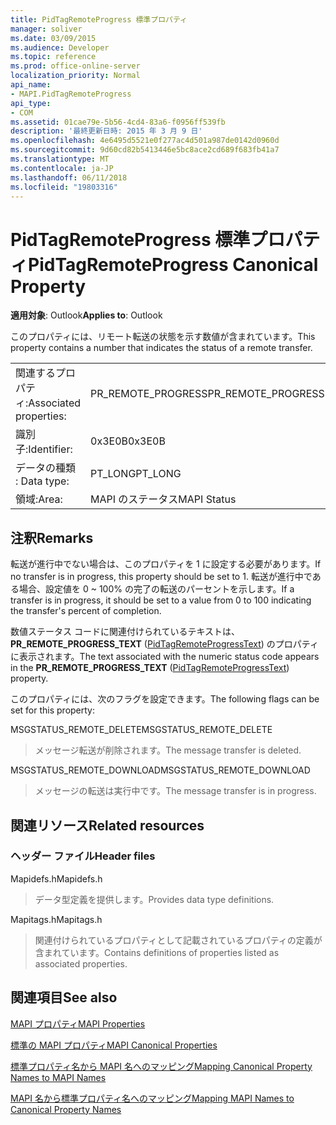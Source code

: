 ```yaml
---
title: PidTagRemoteProgress 標準プロパティ
manager: soliver
ms.date: 03/09/2015
ms.audience: Developer
ms.topic: reference
ms.prod: office-online-server
localization_priority: Normal
api_name:
- MAPI.PidTagRemoteProgress
api_type:
- COM
ms.assetid: 01cae79e-5b56-4cd4-83a6-f0956ff539fb
description: '最終更新日時: 2015 年 3 月 9 日'
ms.openlocfilehash: 4e6495d5521e0f277ac4d501a987de0142d0960d
ms.sourcegitcommit: 9d60cd82b5413446e5bc8ace2cd689f683fb41a7
ms.translationtype: MT
ms.contentlocale: ja-JP
ms.lasthandoff: 06/11/2018
ms.locfileid: "19803316"
---
```

# <a name="pidtagremoteprogress-canonical-property"></a><span data-ttu-id="870d2-103">PidTagRemoteProgress 標準プロパティ</span><span class="sxs-lookup"><span data-stu-id="870d2-103">PidTagRemoteProgress Canonical Property</span></span>

  
  
<span data-ttu-id="870d2-104">**適用対象**: Outlook</span><span class="sxs-lookup"><span data-stu-id="870d2-104">**Applies to**: Outlook</span></span> 
  
<span data-ttu-id="870d2-105">このプロパティには、リモート転送の状態を示す数値が含まれています。</span><span class="sxs-lookup"><span data-stu-id="870d2-105">This property contains a number that indicates the status of a remote transfer.</span></span>
  
|||
|:-----|:-----|
|<span data-ttu-id="870d2-106">関連するプロパティ:</span><span class="sxs-lookup"><span data-stu-id="870d2-106">Associated properties:</span></span>  <br/> |<span data-ttu-id="870d2-107">PR_REMOTE_PROGRESS</span><span class="sxs-lookup"><span data-stu-id="870d2-107">PR_REMOTE_PROGRESS</span></span>  <br/> |
|<span data-ttu-id="870d2-108">識別子:</span><span class="sxs-lookup"><span data-stu-id="870d2-108">Identifier:</span></span>  <br/> |<span data-ttu-id="870d2-109">0x3E0B</span><span class="sxs-lookup"><span data-stu-id="870d2-109">0x3E0B</span></span>  <br/> |
|<span data-ttu-id="870d2-110">データの種類 : </span><span class="sxs-lookup"><span data-stu-id="870d2-110">Data type:</span></span>  <br/> |<span data-ttu-id="870d2-111">PT_LONG</span><span class="sxs-lookup"><span data-stu-id="870d2-111">PT_LONG</span></span>  <br/> |
|<span data-ttu-id="870d2-112">領域:</span><span class="sxs-lookup"><span data-stu-id="870d2-112">Area:</span></span>  <br/> |<span data-ttu-id="870d2-113">MAPI のステータス</span><span class="sxs-lookup"><span data-stu-id="870d2-113">MAPI Status</span></span>  <br/> |
   
## <a name="remarks"></a><span data-ttu-id="870d2-114">注釈</span><span class="sxs-lookup"><span data-stu-id="870d2-114">Remarks</span></span>

<span data-ttu-id="870d2-115">転送が進行中でない場合は、このプロパティを 1 に設定する必要があります。</span><span class="sxs-lookup"><span data-stu-id="870d2-115">If no transfer is in progress, this property should be set to 1.</span></span> <span data-ttu-id="870d2-116">転送が進行中である場合、設定値を 0 ~ 100% の完了の転送のパーセントを示します。</span><span class="sxs-lookup"><span data-stu-id="870d2-116">If a transfer is in progress, it should be set to a value from 0 to 100 indicating the transfer's percent of completion.</span></span>
  
<span data-ttu-id="870d2-117">数値ステータス コードに関連付けられているテキストは、 **PR_REMOTE_PROGRESS_TEXT** ([PidTagRemoteProgressText](pidtagremoteprogresstext-canonical-property.md)) のプロパティに表示されます。</span><span class="sxs-lookup"><span data-stu-id="870d2-117">The text associated with the numeric status code appears in the **PR_REMOTE_PROGRESS_TEXT** ([PidTagRemoteProgressText](pidtagremoteprogresstext-canonical-property.md)) property.</span></span>
  
<span data-ttu-id="870d2-118">このプロパティには、次のフラグを設定できます。</span><span class="sxs-lookup"><span data-stu-id="870d2-118">The following flags can be set for this property:</span></span>
  
<span data-ttu-id="870d2-119">MSGSTATUS_REMOTE_DELETE</span><span class="sxs-lookup"><span data-stu-id="870d2-119">MSGSTATUS_REMOTE_DELETE</span></span>
  
> <span data-ttu-id="870d2-120">メッセージ転送が削除されます。</span><span class="sxs-lookup"><span data-stu-id="870d2-120">The message transfer is deleted.</span></span>
    
<span data-ttu-id="870d2-121">MSGSTATUS_REMOTE_DOWNLOAD</span><span class="sxs-lookup"><span data-stu-id="870d2-121">MSGSTATUS_REMOTE_DOWNLOAD</span></span>
  
> <span data-ttu-id="870d2-122">メッセージの転送は実行中です。</span><span class="sxs-lookup"><span data-stu-id="870d2-122">The message transfer is in progress.</span></span>
    
## <a name="related-resources"></a><span data-ttu-id="870d2-123">関連リソース</span><span class="sxs-lookup"><span data-stu-id="870d2-123">Related resources</span></span>

### <a name="header-files"></a><span data-ttu-id="870d2-124">ヘッダー ファイル</span><span class="sxs-lookup"><span data-stu-id="870d2-124">Header files</span></span>

<span data-ttu-id="870d2-125">Mapidefs.h</span><span class="sxs-lookup"><span data-stu-id="870d2-125">Mapidefs.h</span></span>
  
> <span data-ttu-id="870d2-126">データ型定義を提供します。</span><span class="sxs-lookup"><span data-stu-id="870d2-126">Provides data type definitions.</span></span>
    
<span data-ttu-id="870d2-127">Mapitags.h</span><span class="sxs-lookup"><span data-stu-id="870d2-127">Mapitags.h</span></span>
  
> <span data-ttu-id="870d2-128">関連付けられているプロパティとして記載されているプロパティの定義が含まれています。</span><span class="sxs-lookup"><span data-stu-id="870d2-128">Contains definitions of properties listed as associated properties.</span></span>
    
## <a name="see-also"></a><span data-ttu-id="870d2-129">関連項目</span><span class="sxs-lookup"><span data-stu-id="870d2-129">See also</span></span>



[<span data-ttu-id="870d2-130">MAPI プロパティ</span><span class="sxs-lookup"><span data-stu-id="870d2-130">MAPI Properties</span></span>](mapi-properties.md)
  
[<span data-ttu-id="870d2-131">標準の MAPI プロパティ</span><span class="sxs-lookup"><span data-stu-id="870d2-131">MAPI Canonical Properties</span></span>](mapi-canonical-properties.md)
  
[<span data-ttu-id="870d2-132">標準プロパティ名から MAPI 名へのマッピング</span><span class="sxs-lookup"><span data-stu-id="870d2-132">Mapping Canonical Property Names to MAPI Names</span></span>](mapping-canonical-property-names-to-mapi-names.md)
  
[<span data-ttu-id="870d2-133">MAPI 名から標準プロパティ名へのマッピング</span><span class="sxs-lookup"><span data-stu-id="870d2-133">Mapping MAPI Names to Canonical Property Names</span></span>](mapping-mapi-names-to-canonical-property-names.md)

